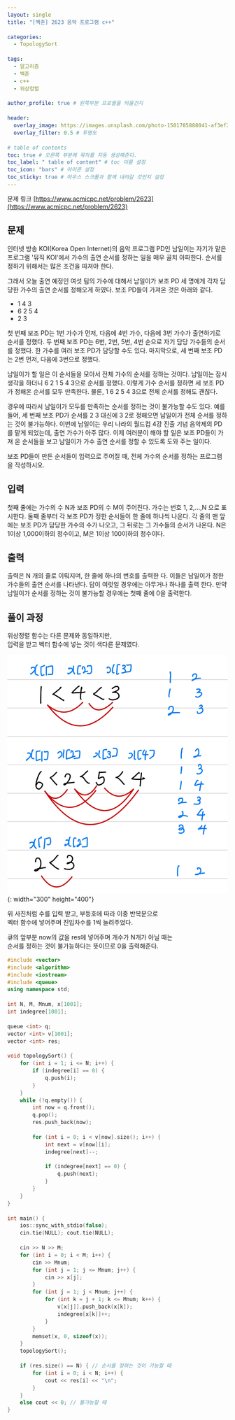 ```yaml
---
layout: single
title: "[백준] 2623 음악 프로그램 c++"

categories:
  - TopologySort

tags:
  - 알고리즘
  - 백준
  - c++
  - 위상정렬

author_profile: true # 왼쪽부분 프로필을 띄울건지

header:
  overlay_image: https://images.unsplash.com/photo-1501785888041-af3ef285b470?ixlib=rb-1.2.1&ixid=eyJhcHBfaWQiOjEyMDd9&auto=format&fit=crop&w=1350&q=80
  overlay_filter: 0.5 # 투명도

# table of contents
toc: true # 오른쪽 부분에 목차를 자동 생성해준다.
toc_label: " table of content" # toc 이름 설정
toc_icon: "bars" # 아이콘 설정
toc_sticky: true # 마우스 스크롤과 함께 내려갈 것인지 설정
---
```


문제 링크 [https://www.acmicpc.net/problem/2623](https://www.acmicpc.net/problem/2623)

## 문제

인터넷 방송 KOI(Korea Open Internet)의 음악 프로그램 PD인 남일이는 자기가 맡은 프로그램 '뮤직 KOI'에서 가수의 출연 순서를 정하는 일을 매우 골치 아파한다. 순서를 정하기 위해서는 많은 조건을 따져야 한다.

그래서 오늘 출연 예정인 여섯 팀의 가수에 대해서 남일이가 보조 PD 세 명에게 각자 담당한 가수의 출연 순서를 정해오게 하였다. 보조 PD들이 가져온 것은 아래와 같다.

- 1 4 3
- 6 2 5 4
- 2 3

첫 번째 보조 PD는 1번 가수가 먼저, 다음에 4번 가수, 다음에 3번 가수가 출연하기로 순서를 정했다. 두 번째 보조 PD는 6번, 2번, 5번, 4번 순으로 자기 담당 가수들의 순서를 정했다. 한 가수를 여러 보조 PD가 담당할 수도 있다. 마지막으로, 세 번째 보조 PD는 2번 먼저, 다음에 3번으로 정했다.

남일이가 할 일은 이 순서들을 모아서 전체 가수의 순서를 정하는 것이다. 남일이는 잠시 생각을 하더니 6 2 1 5 4 3으로 순서를 정했다. 이렇게 가수 순서를 정하면 세 보조 PD가 정해온 순서를 모두 만족한다. 물론, 1 6 2 5 4 3으로 전체 순서를 정해도 괜찮다.

경우에 따라서 남일이가 모두를 만족하는 순서를 정하는 것이 불가능할 수도 있다. 예를 들어, 세 번째 보조 PD가 순서를 2 3 대신에 3 2로 정해오면 남일이가 전체 순서를 정하는 것이 불가능하다. 이번에 남일이는 우리 나라의 월드컵 4강 진출 기념 음악제의 PD를 맡게 되었는데, 출연 가수가 아주 많다. 이제 여러분이 해야 할 일은 보조 PD들이 가져 온 순서들을 보고 남일이가 가수 출연 순서를 정할 수 있도록 도와 주는 일이다.

보조 PD들이 만든 순서들이 입력으로 주어질 때, 전체 가수의 순서를 정하는 프로그램을 작성하시오.

## 입력

첫째 줄에는 가수의 수 N과 보조 PD의 수 M이 주어진다. 가수는 번호 1, 2,…,N 으로 표시한다. 둘째 줄부터 각 보조 PD가 정한 순서들이 한 줄에 하나씩 나온다. 각 줄의 맨 앞에는 보조 PD가 담당한 가수의 수가 나오고, 그 뒤로는 그 가수들의 순서가 나온다. N은 1이상 1,000이하의 정수이고, M은 1이상 100이하의 정수이다.

## 출력

출력은 N 개의 줄로 이뤄지며, 한 줄에 하나의 번호를 출력한 다. 이들은 남일이가 정한 가수들의 출연 순서를 나타낸다. 답이 여럿일 경우에는 아무거나 하나를 출력 한다. 만약 남일이가 순서를 정하는 것이 불가능할 경우에는 첫째 줄에 0을 출력한다.

## 풀이 과정

위상정렬 함수는 다른 문제와 동일하지만,  
입력을 받고 벡터 함수에 넣는 것이 색다른 문제였다.

![2623](../../../images/baekjoon/2623.jpg){: width="300" height="400"}

위 사진처럼 수를 입력 받고, 부등호에 따라 이중 반복문으로  
벡터 함수에 넣어주며 진입차수를 1씩 늘려주었다.

큐의 앞부분 now의 값을 res에 넣어주며 개수가 N개가 아닐 때는  
순서를 정하는 것이 불가능하다는 뜻이므로 0을 출력해준다.

```c++
#include <vector>
#include <algorithm>
#include <iostream>
#include <queue>
using namespace std;

int N, M, Mnum, x[1001];
int indegree[1001];

queue <int> q;
vector <int> v[1001];
vector <int> res;

void topologySort() {
	for (int i = 1; i <= N; i++) {
		if (indegree[i] == 0) {
			q.push(i);
		}
	}
	while (!q.empty()) {
		int now = q.front();
		q.pop();
		res.push_back(now);

		for (int i = 0; i < v[now].size(); i++) {
			int next = v[now][i];
			indegree[next]--;

			if (indegree[next] == 0) {
				q.push(next);
			}
		}
	}
}

int main() {
	ios::sync_with_stdio(false);
	cin.tie(NULL); cout.tie(NULL);

	cin >> N >> M;
	for (int i = 0; i < M; i++) {
		cin >> Mnum;
		for (int j = 1; j <= Mnum; j++) {
			cin >> x[j];
		}
		for (int j = 1; j < Mnum; j++) {
			for (int k = j + 1; k <= Mnum; k++) {
				v[x[j]].push_back(x[k]);
				indegree[x[k]]++;
			}
		}
		memset(x, 0, sizeof(x));
	}
	topologySort();

	if (res.size() == N) { // 순서를 정하는 것이 가능할 때
		for (int i = 0; i < N; i++) {
			cout << res[i] << "\n";
		}
	}
	else cout << 0; // 불가능할 때
}
```

